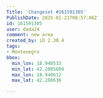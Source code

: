 ```yaml
---
Title: 'Changeset #161591305'
PublishDate: 2025-01-21T08:57:06Z
id: 161591305
user: dada24
comment: new area
created_by: iD 2.30.4
tags:
- Montenegro
bbox:
  min_lon: 18.940533
  min_lat: 42.2085604
  max_lon: 18.940612
  max_lat: 42.208636

---
```

